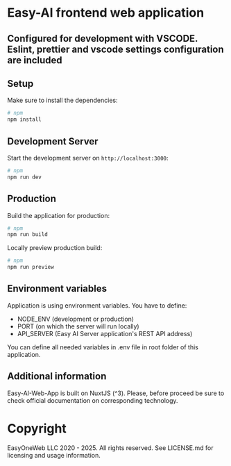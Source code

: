 # Easy-AI frontend web application
## Configured for development with VSCODE. Eslint, prettier and vscode settings configuration are included

## Setup

Make sure to install the dependencies:

```bash
# npm
npm install
```

## Development Server

Start the development server on `http://localhost:3000`:

```bash
# npm
npm run dev
```

## Production

Build the application for production:

```bash
# npm
npm run build
```

Locally preview production build:

```bash
# npm
npm run preview
```

## Environment variables

Application is using environment variables. You have to define:
- NODE_ENV (development or production)
- PORT (on which the server will run locally)
- API_SERVER (Easy AI Server application's REST API address)

You can define all needed variables in .env file in root folder of this application.

## Additional information

Easy-AI-Web-App is built on NuxtJS (^3). Please, before proceed be sure to check official documentation on corresponding technology.

# Copyright

EasyOneWeb LLC 2020 - 2025. All rights reserved. See LICENSE.md for licensing and usage information.